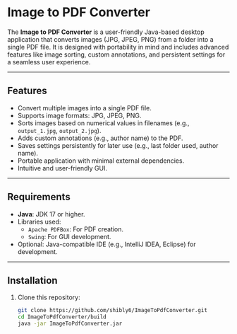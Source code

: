 # Image to PDF Converter

The **Image to PDF Converter** is a user-friendly Java-based desktop application that converts images (JPG, JPEG, PNG) from a folder into a single PDF file. It is designed with portability in mind and includes advanced features like image sorting, custom annotations, and persistent settings for a seamless user experience.

---

## Features

- Convert multiple images into a single PDF file.
- Supports image formats: JPG, JPEG, PNG.
- Sorts images based on numerical values in filenames (e.g., `output_1.jpg`, `output_2.jpg`).
- Adds custom annotations (e.g., author name) to the PDF.
- Saves settings persistently for later use (e.g., last folder used, author name).
- Portable application with minimal external dependencies.
- Intuitive and user-friendly GUI.

---

## Requirements

- **Java**: JDK 17 or higher.
- Libraries used:
  - `Apache PDFBox`: For PDF creation.
  - `Swing`: For GUI development.
- Optional: Java-compatible IDE (e.g., IntelliJ IDEA, Eclipse) for development.

---

## Installation

1. Clone this repository:
   ```bash
   git clone https://github.com/shibly6/ImageToPdfConverter.git
   cd ImageToPdfConverter/build
   java -jar ImageToPdfConverter.jar   
